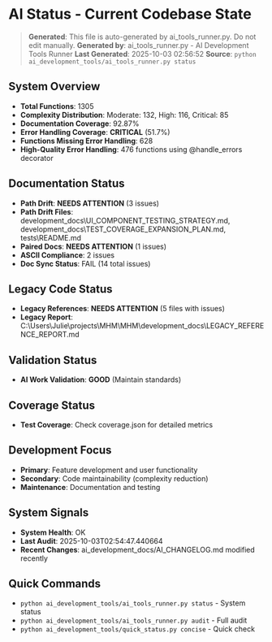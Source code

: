 # AI Status - Current Codebase State

> **Generated**: This file is auto-generated by ai_tools_runner.py. Do not edit manually.
> **Generated by**: ai_tools_runner.py - AI Development Tools Runner
> **Last Generated**: 2025-10-03 02:56:52
> **Source**: `python ai_development_tools/ai_tools_runner.py status`

## System Overview
- **Total Functions**: 1305
- **Complexity Distribution**: Moderate: 132, High: 116, Critical: 85
- **Documentation Coverage**: 92.87%
- **Error Handling Coverage**: **CRITICAL** (51.7%)
- **Functions Missing Error Handling**: 628
- **High-Quality Error Handling**: 476 functions using @handle_errors decorator
## Documentation Status
- **Path Drift**: **NEEDS ATTENTION** (3 issues)
- **Path Drift Files**: development_docs\UI_COMPONENT_TESTING_STRATEGY.md, development_docs\TEST_COVERAGE_EXPANSION_PLAN.md, tests\README.md
- **Paired Docs**: **NEEDS ATTENTION** (1 issues)
- **ASCII Compliance**: 2 issues
- **Doc Sync Status**: FAIL (14 total issues)

## Legacy Code Status
- **Legacy References**: **NEEDS ATTENTION** (5 files with issues)
- **Legacy Report**: C:\Users\Julie\projects\MHM\MHM\development_docs\LEGACY_REFERENCE_REPORT.md

## Validation Status
- **AI Work Validation**: **GOOD** (Maintain standards)

## Coverage Status
- **Test Coverage**: Check coverage.json for detailed metrics

## Development Focus
- **Primary**: Feature development and user functionality
- **Secondary**: Code maintainability (complexity reduction)
- **Maintenance**: Documentation and testing

## System Signals
- **System Health**: OK
- **Last Audit**: 2025-10-03T02:54:47.440664
- **Recent Changes**: ai_development_docs/AI_CHANGELOG.md modified recently

## Quick Commands
- `python ai_development_tools/ai_tools_runner.py status` - System status
- `python ai_development_tools/ai_tools_runner.py audit` - Full audit
- `python ai_development_tools/quick_status.py concise` - Quick check
